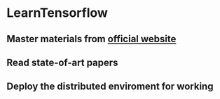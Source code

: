 # LearnTensorflow
## Master materials from [official website](https://www.tensorflow.org/)
## Read state-of-art papers
## Deploy the distributed enviroment for working
